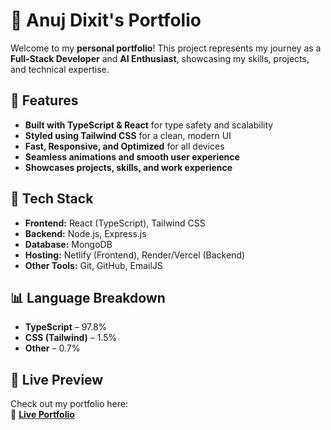 # 🚀 Anuj Dixit's Portfolio  

Welcome to my **personal portfolio**! This project represents my journey as a **Full-Stack Developer** and **AI Enthusiast**, showcasing my skills, projects, and technical expertise.  

## 🌟 Features  
- **Built with TypeScript & React** for type safety and scalability  
- **Styled using Tailwind CSS** for a clean, modern UI  
- **Fast, Responsive, and Optimized** for all devices  
- **Seamless animations and smooth user experience**  
- **Showcases projects, skills, and work experience**  

## 📌 Tech Stack  
- **Frontend:** React (TypeScript), Tailwind CSS  
- **Backend:** Node.js, Express.js  
- **Database:** MongoDB  
- **Hosting:** Netlify (Frontend), Render/Vercel (Backend)  
- **Other Tools:** Git, GitHub, EmailJS  

## 📊 Language Breakdown  
- **TypeScript** – 97.8%  
- **CSS (Tailwind)** – 1.5%  
- **Other** – 0.7%  

## 🚀 Live Preview  
Check out my portfolio here:  
🔗 **[Live Portfolio](https://anujdixitportfolio.netlify.app/)**



